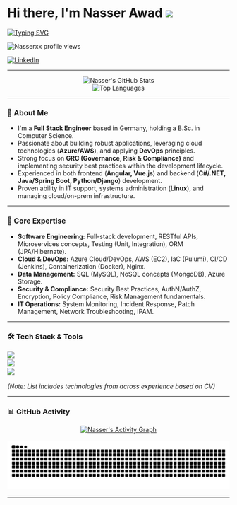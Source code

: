 # Hi there, I'm Nasser Awad <img src="https://media.giphy.com/media/hvRJCLFzcasrR4ia7z/giphy.gif" width="25px">

<!-- Typing Animation -->
<p align="left">
  <a href="https://github.com/DenverCoder1/readme-typing-svg">
    <img src="https://readme-typing-svg.demolab.com?font=Fira+Code&weight=600&size=22&pause=1000&color=36BCF7¢er=false&vCenter=true&random=false&width=435&lines=Full+Stack+Engineer;Cloud+%26+DevOps+Specialist;Security+%26+Compliance+Focused;Building+Scalable+%26+Secure+Systems" alt="Typing SVG" /></a>
</p>

<!-- Profile Views Counter -->
<p align="left">
  <img src="https://komarev.com/ghpvc/?username=Nasserxx&label=Profile%20views&color=0e75b6&style=flat" alt="Nasserxx profile views" />
</p>

<a href="https://www.linkedin.com/in/nasser-awad-0a08b9143/"><img src="https://img.shields.io/badge/LinkedIn-0077B5?style=for-the-badge&logo=linkedin&logoColor=white" alt="LinkedIn"/></a>


---

<p align="center">
  <img src="https://github-readme-stats.vercel.app/api?username=Nasserxx&show_icons=true&theme=tokyonight&rank_icon=github&include_all_commits=true&count_private=true" alt="Nasser's GitHub Stats" />
  <br/>
  <img src="https://github-readme-stats.vercel.app/api/top-langs/?username=Nasserxx&layout=compact&theme=tokyonight&langs_count=8" alt="Top Languages" />
</p>

---

### 📖 About Me

*   I'm a **Full Stack Engineer** based in Germany, holding a B.Sc. in Computer Science.
*   Passionate about building robust applications, leveraging cloud technologies (**Azure/AWS**), and applying **DevOps** principles.
*   Strong focus on **GRC (Governance, Risk & Compliance)** and implementing security best practices within the development lifecycle.
*   Experienced in both frontend (**Angular, Vue.js**) and backend (**C#/.NET, Java/Spring Boot, Python/Django**) development.
*   Proven ability in IT support, systems administration (**Linux**), and managing cloud/on-prem infrastructure.

---

### 🚀 Core Expertise

*   **Software Engineering:** Full-stack development, RESTful APIs, Microservices concepts, Testing (Unit, Integration), ORM (JPA/Hibernate).
*   **Cloud & DevOps:** Azure Cloud/DevOps, AWS (EC2), IaC (Pulumi), CI/CD (Jenkins), Containerization (Docker), Nginx.
*   **Data Management:** SQL (MySQL), NoSQL concepts (MongoDB), Azure Storage.
*   **Security & Compliance:** Security Best Practices, AuthN/AuthZ, Encryption, Policy Compliance, Risk Management fundamentals.
*   **IT Operations:** System Monitoring, Incident Response, Patch Management, Network Troubleshooting, IPAM.

---

### 🛠️ Tech Stack & Tools

<p align="left">
  <a href="https://skillicons.dev">
    <img src="https://skillicons.dev/icons?i=cs,dotnet,java,python,spring,django,angular,vue,react,js,ts,html,css,bootstrap&perline=7" />
    <br/>
    <img src="https://skillicons.dev/icons?i=azure,aws,docker,kubernetes,nginx,jenkins,pulumi,linux,mysql,mongodb&perline=7" />
    <br/>
    <img src="https://skillicons.dev/icons?i=git,jira,bash,unity,qt,r,cpp&perline=7" />
  </a>
</p>

*(Note: List includes technologies from across experience based on CV)*

---

### 📊 GitHub Activity

<p align="center">
    <!-- Activity Graph -->
  <a href="https://github.com/ashutosh00710/github-readme-activity-graph">
      <img alt="Nasser's Activity Graph" src="https://github-readme-activity-graph.vercel.app/graph?username=Nasserxx&bg_color=1a1b27&color=70a5fd&line=36BCF7&point=FFFFFF&area=true&hide_border=true" />
  </a>
  <br/><br/>
  <!-- Snake Game -->
  <img src="https://github.com/Nasserxx/Nasserxx/blob/output/github-contribution-grid-snake.svg" alt="Snake Game Animation" />
  <!-- Ensure the snake game file exists in your profile repo at the path above -->
  <!-- Setup Action: https://github.com/marketplace/actions/generate-snake-game-from-github-contribution-grid -->
</p>

---
